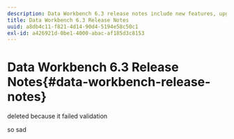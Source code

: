 ```yaml
---
description: Data Workbench 6.3 release notes include new features, upgrade requirements, fixed bugs, and known issues.
title: Data Workbench 6.3 Release Notes
uuid: a8db4c11-f821-4d14-90d4-5194e58c50c1
exl-id: a426921d-0be1-4000-abac-af185d3c8153
---
```

# Data Workbench 6.3 Release Notes{#data-workbench-release-notes}

deleted because it failed validation

so sad
